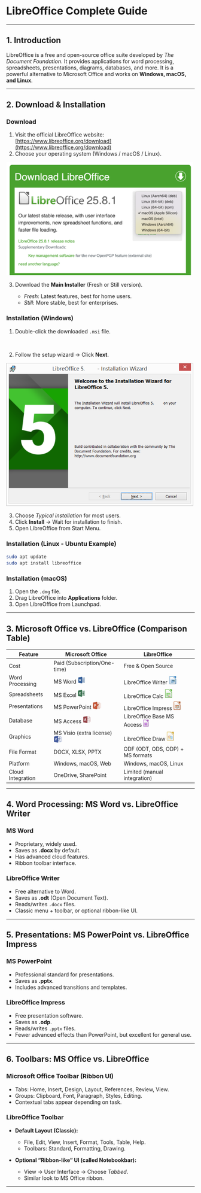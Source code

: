 # **LibreOffice Complete Guide**

---

## **1. Introduction**

LibreOffice is a free and open-source office suite developed by *The Document Foundation*. It provides applications for word processing, spreadsheets, presentations, diagrams, databases, and more.
It is a powerful alternative to Microsoft Office and works on **Windows, macOS, and Linux**.

---

## **2. Download & Installation**

### **Download**

1. Visit the official LibreOffice website: [https://www.libreoffice.org/download](https://www.libreoffice.org/download)
2. Choose your operating system (Windows / macOS / Linux).

<img src="https://github.com/LEARN-LK/libreoffice/blob/main/img/libre-site.png"  style="max-width: 100%;width: 500px;">

3. Download the **Main Installer** (Fresh or Still version).

   * *Fresh*: Latest features, best for home users.
   * *Still*: More stable, best for enterprises.

### **Installation (Windows)**

1. Double-click the downloaded `.msi` file.

<img src="https://github.com/LEARN-LK/libreoffice/blob/main/img/libre-2.png"  style="max-width: 100%;width: 00px;">


2. Follow the setup wizard → Click **Next**.

<img src="https://github.com/LEARN-LK/libreoffice/blob/main/img/04InstallWelcome.png"  style="max-width: 100%;width: 500px;">


3. Choose *Typical installation* for most users.
4. Click **Install** → Wait for installation to finish.
5. Open LibreOffice from Start Menu.

### **Installation (Linux - Ubuntu Example)**

```bash
sudo apt update
sudo apt install libreoffice
```

### **Installation (macOS)**

1. Open the `.dmg` file.
2. Drag LibreOffice into **Applications** folder.
3. Open LibreOffice from Launchpad.

---

## **3. Microsoft Office vs. LibreOffice (Comparison Table)**

| Feature           | Microsoft Office             | LibreOffice                      |
| ----------------- | ---------------------------- | -------------------------------- |
| Cost              | Paid (Subscription/One-time) | Free & Open Source               |
| Word Processing   | MS Word     <img src="https://github.com/LEARN-LK/libreoffice/blob/main/img/word.png" style="width: 20px;">                 | LibreOffice Writer  <img src="https://github.com/LEARN-LK/libreoffice/blob/main/img/writer.png" style="width: 20px;">             |
| Spreadsheets      | MS Excel  <img src="https://github.com/LEARN-LK/libreoffice/blob/main/img/excel.png" style="width: 20px;">                   | LibreOffice Calc     <img src="https://github.com/LEARN-LK/libreoffice/blob/main/img/calc.png" style="width: 20px;">            |
| Presentations     | MS PowerPoint <img src="https://github.com/LEARN-LK/libreoffice/blob/main/img/ppt.png" style="width: 20px;">               | LibreOffice Impress <img src="https://github.com/LEARN-LK/libreoffice/blob/main/img/impress.png" style="width: 20px;">             |
| Database          | MS Access  <img src="https://github.com/LEARN-LK/libreoffice/blob/main/img/access.png" style="width: 20px;">     | LibreOffice Base  MS Access  <img src="https://github.com/LEARN-LK/libreoffice/blob/main/img/base.png"  style="width: 15px;">  |
| Graphics          | MS Visio (extra license) <img src="https://github.com/LEARN-LK/libreoffice/blob/main/img/visio.png" style="width: 20px;">    | LibreOffice Draw   <img src="https://github.com/LEARN-LK/libreoffice/blob/main/img/draw.png" style="width: 20px;">              |
| File Format       | DOCX, XLSX, PPTX             | ODF (ODT, ODS, ODP) + MS formats |
| Platform          | Windows, macOS, Web          | Windows, macOS, Linux            |
| Cloud Integration | OneDrive, SharePoint         | Limited (manual integration)     |

---


## **4. Word Processing: MS Word vs. LibreOffice Writer**

### **MS Word**

* Proprietary, widely used.
* Saves as **.docx** by default.
* Has advanced cloud features.
* Ribbon toolbar interface.

### **LibreOffice Writer**

* Free alternative to Word.
* Saves as **.odt** (Open Document Text).
* Reads/writes `.docx` files.
* Classic menu + toolbar, or optional ribbon-like UI.

---

## **5. Presentations: MS PowerPoint vs. LibreOffice Impress**

### **MS PowerPoint**

* Professional standard for presentations.
* Saves as **.pptx**.
* Includes advanced transitions and templates.

### **LibreOffice Impress**

* Free presentation software.
* Saves as **.odp**.
* Reads/writes `.pptx` files.
* Fewer advanced effects than PowerPoint, but excellent for general use.

---

## **6. Toolbars: MS Office vs. LibreOffice**

### **Microsoft Office Toolbar (Ribbon UI)**

* Tabs: Home, Insert, Design, Layout, References, Review, View.
* Groups: Clipboard, Font, Paragraph, Styles, Editing.
* Contextual tabs appear depending on task.

### **LibreOffice Toolbar**

* **Default Layout (Classic):**

  * File, Edit, View, Insert, Format, Tools, Table, Help.
  * Toolbars: Standard, Formatting, Drawing.
* **Optional “Ribbon-like” UI (called Notebookbar):**

  * View → User Interface → Choose *Tabbed*.
  * Similar look to MS Office ribbon.

---
